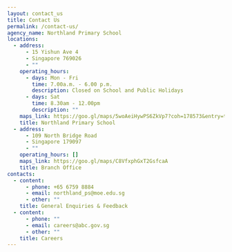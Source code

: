 ```yaml
---
layout: contact_us
title: Contact Us
permalink: /contact-us/
agency_name: Northland Primary School
locations:
  - address:
      - 15 Yishun Ave 4
      - Singapore 769026
      - ""
    operating_hours:
      - days: Mon - Fri
        time: 7.00a.m. - 6.00 p.m.
        description: Closed on School and Public Holidays
      - days: Sat
        time: 8.30am - 12.00pm
        description: ""
    maps_link: https://goo.gl/maps/5woAeiHywPS6ZkVp7?coh=178573&entry=tt
    title: Northland Primary School
  - address:
      - 109 North Bridge Road
      - Singapore 179097
      - ""
    operating_hours: []
    maps_link: https://goo.gl/maps/C8VfxphGxT2GsfcaA
    title: Branch Office
contacts:
  - content:
      - phone: +65 6759 8884
      - email: northland_ps@moe.edu.sg
      - other: ""
    title: General Enquiries & Feedback
  - content:
      - phone: ""
      - email: careers@abc.gov.sg
      - other: ""
    title: Careers
---
```

